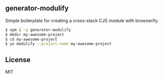 generator-modulify
---

Simple boilerplate for creating a cross-stack CJS module with browserify.

```bash
$ npm i -g generator-modulify
$ mkdir my-awesome-project
$ cd my-awesome-project
$ yo modulify --project-name my-awesome-project
```

## License

MIT
